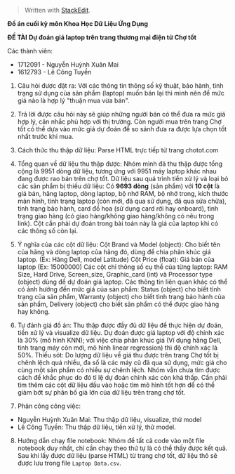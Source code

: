 ﻿


> Written with [StackEdit](https://stackedit.io/).

**Đồ án cuối kỳ môn Khoa Học Dữ Liệu Ứng Dụng**

 **ĐỀ TÀI**
 **Dự đoán giá laptop trên trang thương mại điện tử Chợ tốt**

Các thành viên:
 - 1712091 - Nguyễn Huỳnh Xuân Mai
 - 1612793 - Lê Công Tuyền


1. Câu hỏi được đặt ra:
Với các thông tin thông số kỹ thuật, bảo hành, tình trạng sử dụng của sản phẩm (laptop) muốn bán lại thì mình nên để mức giá nào là hợp lý "thuận mua vừa bán".

2. Trả lời được câu hỏi này sẽ giúp những người bán có thể đưa ra mức giá hợp lý, cân nhắc phù hợp với thị trường. Còn người mua trên trang Chợ tốt có thể dựa vào mức giá dự đoán để so sánh đưa ra được lựa chọn tốt nhất trước khi mua.

3.  Cách thức thu thập dữ liệu: Parse HTML trực tiếp từ trang chotot.com

4. Tổng quan về dữ liệu thu thập được:
Nhóm mình đã thu thập được tổng cộng là 9951 dòng dữ liệu, tương ứng với 9951 máy laptop khác nhau đang được rao bán trên chợ tốt. Dữ liệu sau quá trình tiền xử lý và loại bỏ các sản phẩm bị thiếu dữ liệu: Có **9693 dòng** (sản phẩm) với **10 cột** là giá bán, hãng laptop, dòng laptop, bộ nhớ RAM, bộ nhớ trong, kích thước màn hình, tình trạng laptop (còn mới, đã qua sử dụng, đã qua sửa chữa), tình trạng bảo hành, card đồ họa (sử dụng card rời hay onboard), tình trạng giao hàng (có giao hàng/không giao hàng/không có nêu trong link).
Cột cần phải dự đoán trong bài toán này là giá của laptop khi có các thông số còn lại.

5. Ý nghĩa của các cột dữ liệu:
Cột Brand và Model (object): Cho biết tên của hãng và dòng laptop của hãng đó, dùng để chia phân khúc giá laptop. (Ex: Hãng Dell, model Latitude)
Cột Price (float): Giá bán của laptop (Ex: 15000000)
Các cột chỉ thông số cụ thể của từng laptop: RAM Size, Hard Drive, Screen_size, Graphic_card (int) và Processor type (object) dùng để dự đoán giá laptop.
Các thông tin liên quan khác có thể có ảnh hưởng đến mức giá của sản phẩm: Status (object) cho biết tình trạng của sản phẩm, Warranty (object) cho biết tình trạng bảo hành của sản phẩm, Delivery (object) cho biết sản phẩm có thể được giao hàng hay không.

6. Tự đánh giá đồ án:
Thu thập được đầy đủ dữ liệu để thực hiện dự đoán, tiền xử lý và visualize dữ liệu. Dự đoán được giá laptop với độ chính xác là 30% (mô hình KNN); với việc chia phân khúc giá (Ví dụng hãng Dell, tình trạng máy còn mới, mô hình linear regression) thì độ chính xác là 50%.
Thiếu sót: Do lượng dữ liệu về giá thu được trên trang Chợ tốt bị chênh lệch quá nhiều, đa số là các máy cũ đã qua sử dụng, mức giá cho cùng một sản phẩm có nhiều sự chênh lệch. Nhóm vẫn chưa tìm được cách để khắc phục do đó tỉ lệ dự đoán chính xác còn khá thấp.
Cần phải tìm thêm các cột dữ liệu đầu vào hoặc tìm mô hình tốt hơn để có thể giảm bớt sự phân bố giá lớn của dữ liệu trên trang chợ tốt.

7. Phân công công việc:
- Nguyễn Huỳnh Xuân Mai: Thu thập dữ liệu, visualize, thử model
- Lê Công Tuyền: Thu thập dữ liệu, tiền xử lý, thử model.

8. Hướng dẫn chạy file notebook: Nhóm để tất cả code vào một file notebook duy nhất, chỉ cần chạy theo thứ tự là có thể thấy được kết quả.
Sau khi lấy được dữ liệu (parse HTML) từ trang chợ tốt, dữ liệu thô sẽ được lưu trong file `Laptop Data.csv`.
